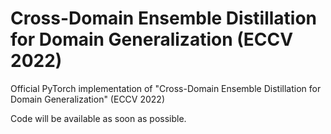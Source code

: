 # Cross-Domain Ensemble Distillation for Domain Generalization (ECCV 2022)

Official PyTorch implementation of "Cross-Domain Ensemble Distillation for Domain Generalization" (ECCV 2022)

Code will be available as soon as possible.
